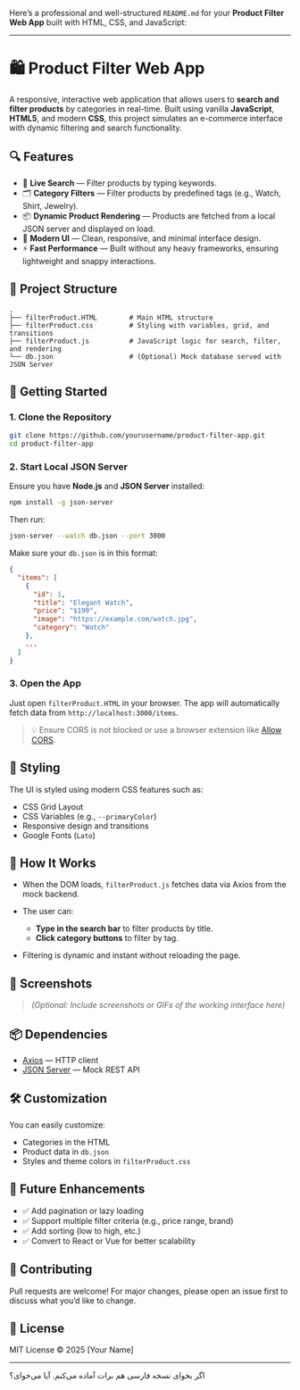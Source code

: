 Here’s a professional and well-structured `README.md` for your **Product Filter Web App** built with HTML, CSS, and JavaScript:

---

# 🛍️ Product Filter Web App

A responsive, interactive web application that allows users to **search and filter products** by categories in real-time. Built using vanilla **JavaScript**, **HTML5**, and modern **CSS**, this project simulates an e-commerce interface with dynamic filtering and search functionality.

## 🔍 Features

* 🔎 **Live Search** — Filter products by typing keywords.
* 🗂️ **Category Filters** — Filter products by predefined tags (e.g., Watch, Shirt, Jewelry).
* 📦 **Dynamic Product Rendering** — Products are fetched from a local JSON server and displayed on load.
* 💅 **Modern UI** — Clean, responsive, and minimal interface design.
* ⚡ **Fast Performance** — Built without any heavy frameworks, ensuring lightweight and snappy interactions.

## 📂 Project Structure

```
.
├── filterProduct.HTML        # Main HTML structure
├── filterProduct.css         # Styling with variables, grid, and transitions
├── filterProduct.js          # JavaScript logic for search, filter, and rendering
└── db.json                   # (Optional) Mock database served with JSON Server
```

## 🚀 Getting Started

### 1. Clone the Repository

```bash
git clone https://github.com/yourusername/product-filter-app.git
cd product-filter-app
```

### 2. Start Local JSON Server

Ensure you have **Node.js** and **JSON Server** installed:

```bash
npm install -g json-server
```

Then run:

```bash
json-server --watch db.json --port 3000
```

Make sure your `db.json` is in this format:

```json
{
  "items": [
    {
      "id": 1,
      "title": "Elegant Watch",
      "price": "$199",
      "image": "https://example.com/watch.jpg",
      "category": "Watch"
    },
    ...
  ]
}
```

### 3. Open the App

Just open `filterProduct.HTML` in your browser. The app will automatically fetch data from `http://localhost:3000/items`.

> 💡 Ensure CORS is not blocked or use a browser extension like [Allow CORS](https://chrome.google.com/webstore/detail/allow-cors-access-control/).

## 🎨 Styling

The UI is styled using modern CSS features such as:

* CSS Grid Layout
* CSS Variables (e.g., `--primaryColor`)
* Responsive design and transitions
* Google Fonts (`Lato`)

## 🧠 How It Works

* When the DOM loads, `filterProduct.js` fetches data via Axios from the mock backend.
* The user can:

  * **Type in the search bar** to filter products by title.
  * **Click category buttons** to filter by tag.
* Filtering is dynamic and instant without reloading the page.

## 📸 Screenshots

> *(Optional: Include screenshots or GIFs of the working interface here)*

## 📦 Dependencies

* [Axios](https://github.com/axios/axios) — HTTP client
* [JSON Server](https://github.com/typicode/json-server) — Mock REST API

## 🛠️ Customization

You can easily customize:

* Categories in the HTML
* Product data in `db.json`
* Styles and theme colors in `filterProduct.css`

## 🧪 Future Enhancements

* ✅ Add pagination or lazy loading
* ✅ Support multiple filter criteria (e.g., price range, brand)
* ✅ Add sorting (low to high, etc.)
* ✅ Convert to React or Vue for better scalability

## 🤝 Contributing

Pull requests are welcome! For major changes, please open an issue first to discuss what you’d like to change.

## 📄 License

MIT License © 2025 \[Your Name]

---

اگر بخوای نسخه فارسی هم برات آماده می‌کنم. آیا می‌خوای؟
